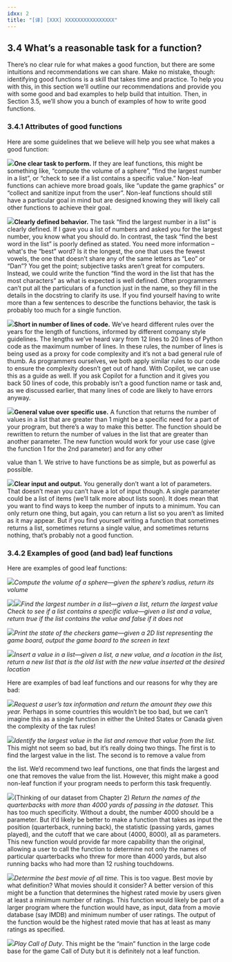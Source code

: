 ```yaml
---
idxx: 2
title: "[译] [XXX] XXXXXXXXXXXXXXXX"
---
```



## 3.4 **What’s a reasonable task for a function?**

There’s no clear rule for what makes a good function, but there are some intuitions and recommendations we can share. Make no mistake, though: identifying good functions is a skill that takes time and practice. To help you with this, in this section we’ll outline our recommendations and provide you with some good and bad examples to help build that intuition. Then, in Section 3.5, we’ll show you a bunch of examples of how to write good functions.

### 3.4.1 **Attributes of good functions**

Here are some guidelines that we believe will help you see what makes a good function:

  

![](chapter-3.files/chapter-325685.png)**One clear task to perform.** If they are leaf functions, this might be something like, “compute the volume of a sphere”, “find the largest number in a list”, or “check to see if a list contains a specific value.” Non-leaf functions can achieve more broad goals, like “update the game graphics” or “collect and sanitize input from the user”. Non-leaf functions should still have a particular goal in mind but are designed knowing they will likely call other functions to achieve their goal.

![](chapter-3.files/chapter-326174.png)**Clearly defined behavior.** The task “find the largest number in a list” is clearly defined. If I gave you a list of numbers and asked you for the largest number, you know what you should do. In contrast, the task “find the best word in the list” is poorly defined as stated. You need more information – what's the “best” word? Is it the longest, the one that uses the fewest vowels, the one that doesn’t share any of the same letters as “Leo” or “Dan”? You get the point; subjective tasks aren’t great for computers. Instead, we could write the function “find the word in the list that has the most characters” as what is expected is well defined. Often programmers can’t put all the particulars of a function just in the name, so they fill in the details in the docstring to clarify its use. If you find yourself having to write more than a few sentences to describe the functions behavior, the task is probably too much for a single function.

![](chapter-3.files/chapter-327119.png)**Short in number of lines of code.** We’ve heard different rules over the years for the length of functions, informed by different company style guidelines. The lengths we’ve heard vary from 12 lines to 20 lines of Python code as the maximum number of lines. In these rules, the number of lines is being used as a proxy for code complexity and it’s not a bad general rule of thumb. As programmers ourselves, we both apply similar rules to our code to ensure the complexity doesn’t get out of hand. With Copilot, we can use this as a guide as well. If you ask Copilot for a function and it gives you back 50 lines of code, this probably isn’t a good function name or task and, as we discussed earlier, that many lines of code are likely to have errors anyway.

![](chapter-3.files/chapter-327876.png)**General value over specific use.** A function that returns the number of values in a list that are greater than 1 might be a specific need for a part of your program, but there’s a way to make this better. The function should be rewritten to return the number of values in the list that are greater than another parameter. The new function would work for your use case (give the function 1 for the 2nd parameter) and for any other

  

value than 1. We strive to have functions be as simple, but as powerful as possible.

![](chapter-3.files/chapter-328392.png)**Clear input and output.** You generally don’t want a lot of parameters. That doesn’t mean you can’t have a lot of input though. A single parameter could be a list of items (we’ll talk more about lists soon). It does mean that you want to find ways to keep the number of inputs to a minimum. You can only return one thing, but again, you can return a list so you aren’t as limited as it may appear. But if you find yourself writing a function that sometimes returns a list, sometimes returns a single value, and sometimes returns nothing, that’s probably not a good function.

### 3.4.2 **Examples of good (and bad) leaf functions**

Here are examples of good leaf functions:

![](chapter-3.files/chapter-329052.png)_Compute_ _the_ _volume_ _of_ _a_ _sphere—given_ _the_ _sphere’s_ _radius,_ _return_ _its_ _volume_

![](chapter-3.files/chapter-329129.png)![](chapter-3.files/chapter-329130.png)_Find the largest number in a list—given a list, return the largest value Check_ _to_ _see_ _if_ _a_ _list_ _contains_ _a_ _specific_ _value—given_ _a_ _list_ _and_ _a_ _value, return true if the list contains the value and false if it does not_

![](chapter-3.files/chapter-329347.png)_Print_ _the_ _state_ _of_ _the_ _checkers_ _game—given_ _a_ _2D_ _list_ _representing_ _the game board, output the game board to the screen in text_

![](chapter-3.files/chapter-329474.png)_Insert a value in a list—given a list, a new value, and a location in the list,_ _return_ _a_ _new_ _list_ _that_ _is_ _the_ _old_ _list_ _with_ _the_ _new_ _value_ _inserted_ _at_ _the desired location_

Here are examples of bad leaf functions and our reasons for why they are bad:

![](chapter-3.files/chapter-329726.png)_Request a user’s tax information and return the amount they owe this year._ Perhaps in some countries this wouldn’t be too bad, but we can’t imagine this as a single function in either the United States or Canada given the complexity of the tax rules!

![](chapter-3.files/chapter-329978.png)_Identify the largest value in the list and remove that value from the list._ This might not seem so bad, but it’s really doing two things. The first is to find the largest value in the list. The second is to remove a value from

  

the list. We’d recommend two leaf functions, one that finds the largest and one that removes the value from the list. However, this might make a good non-leaf function if your program needs to perform this task frequently.

![](chapter-3.files/chapter-330430.png)(Thinking of our dataset from Chapter 2) _Return the names of the quarterbacks with more than 4000 yards of passing in the dataset._ This has too much specificity. Without a doubt, the number 4000 should be a parameter. But it’d likely be better to make a function that takes as input the position (quarterback, running back), the statistic (passing yards, games played), and the cutoff that we care about (4000, 8000), all as parameters. This new function would provide far more capability than the original, allowing a user to call the function to determine not only the names of particular quarterbacks who threw for more than 4000 yards, but also running backs who had more than 12 rushing touchdowns.

![](chapter-3.files/chapter-331135.png)_Determine the best movie of all time._ This is too vague. Best movie by what definition? What movies should it consider? A better version of this might be a function that determines the highest rated movie by users given at least a minimum number of ratings. This function would likely be part of a larger program where the function would have, as input, data from a movie database (say IMDB) and minimum number of user ratings. The output of the function would be the highest rated movie that has at least as many ratings as specified.

![](chapter-3.files/chapter-331672.png)_Play_ _Call_ _of_ _Duty_. This might be the “main” function in the large code base for the game Call of Duty but it is definitely not a leaf function.

